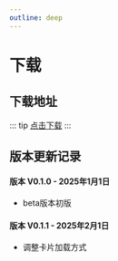 ```yaml
---
outline: deep
---
```


# 下载

## 下载地址

::: tip
[点击下载](https://www.runoob.com)
:::

## 版本更新记录

#### 版本 V0.1.0 - 2025年1月1日
- beta版本初版

#### 版本 V0.1.1 - 2025年2月1日
- 调整卡片加载方式
